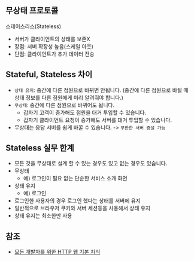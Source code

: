 ## 무상태 프로토콜
스테이스리스(Stateless)
* 서버가 클라이언트의 상태를 보존X
* 장점: 서버 확장성 높음(스케일 아웃)
* 단점: 클라이언트가 추가 데이터 전송

## Stateful, Stateless 차이
* ```상태 유지```: 중간에 다른 점원으로 바뀌면 안됩니다.
(중간에 다른 점원으로 바뀔 때 상태 정보를 다른 점원에게 미리 알려줘야 합니다.)
* ```무상태```: 중간에 다른 점원으로 바뀌어도 됩니다.
  * 갑자기 고객이 증가해도 점원을 대거 투입할 수 있습니다.
  * 갑자기 클라이언트 요청이 증가해도 서버를 대거 투입할 수 있습니다.
* 무상태는 응답 서버를 쉽게 바꿀 수 있습니다. -> ```무한한 서버 증설 가능```

## Stateless 실무 한계
* 모든 것을 무상태로 설계 할 수 있는 경우도 있고 없는 경우도 있습니다.
* 무상태
  * 예) 로그인이 필요 없는 단순한 서비스 소개 화면
* 상태 유지
  * 예) 로그인
* 로그인한 사용자의 경우 로그인 했다는 상태를 서버에 유지
* 일반적으로 브라우저 쿠키와 서버 세션등을 사용해서 상태 유지
* 상태 유지는 최소한만 사용

## 참조
* [모든 개발자를 위한 HTTP 웹 기본 지식](https://www.inflearn.com/course/http-%EC%9B%B9-%EB%84%A4%ED%8A%B8%EC%9B%8C%ED%81%AC/dashboard)